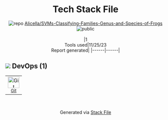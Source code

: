 <!--
&lt;--- Readme.md Snippet without images Start ---&gt;
## Tech Stack
Alicella/SVMs-Classifying-Families-Genus-and-Species-of-Frogs is built on the following main stack:



Full tech stack [here](/techstack.md)

&lt;--- Readme.md Snippet without images End ---&gt;

&lt;--- Readme.md Snippet with images Start ---&gt;
## Tech Stack
Alicella/SVMs-Classifying-Families-Genus-and-Species-of-Frogs is built on the following main stack:



Full tech stack [here](/techstack.md)

&lt;--- Readme.md Snippet with images End ---&gt;
-->
<div align="center">

# Tech Stack File
![](https://img.stackshare.io/repo.svg "repo") [Alicella/SVMs-Classifying-Families-Genus-and-Species-of-Frogs](https://github.com/Alicella/SVMs-Classifying-Families-Genus-and-Species-of-Frogs)![](https://img.stackshare.io/public_badge.svg "public")
<br/><br/>
|1<br/>Tools used|11/25/23 <br/>Report generated|
|------|------|
</div>

## <img src='https://img.stackshare.io/devops.svg'/> DevOps (1)
<table><tr>
  <td align='center'>
  <img width='36' height='36' src='https://img.stackshare.io/service/1046/git.png' alt='Git'>
  <br>
  <sub><a href="http://git-scm.com/">Git</a></sub>
  <br>
  <sub></sub>
</td>

</tr>
</table>

<br/>
<div align='center'>

Generated via [Stack File](https://github.com/marketplace/stack-file)
